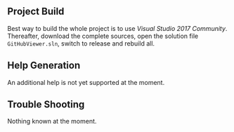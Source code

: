 ## Project Build

Best way to build the whole project is to use _Visual Studio 2017 Community_. Thereafter, download the complete 
sources, open the solution file ``GitHubViewer.sln``, switch to release and rebuild all.

## Help Generation

An additional help is not yet supported at the moment.

## Trouble Shooting

Nothing known at the moment.
